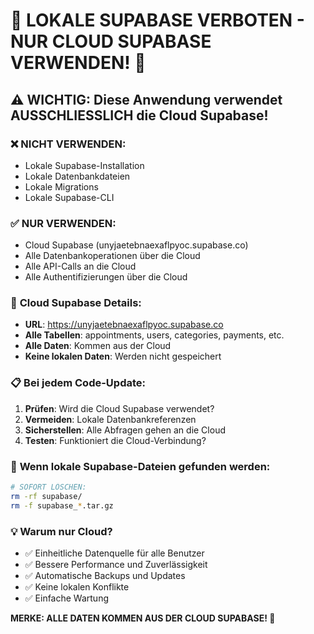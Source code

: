 # 🚫 LOKALE SUPABASE VERBOTEN - NUR CLOUD SUPABASE VERWENDEN! 🚫

## ⚠️ WICHTIG: Diese Anwendung verwendet AUSSCHLIESSLICH die Cloud Supabase!

### ❌ **NICHT VERWENDEN:**
- Lokale Supabase-Installation
- Lokale Datenbankdateien
- Lokale Migrations
- Lokale Supabase-CLI

### ✅ **NUR VERWENDEN:**
- Cloud Supabase (unyjaetebnaexaflpyoc.supabase.co)
- Alle Datenbankoperationen über die Cloud
- Alle API-Calls an die Cloud
- Alle Authentifizierungen über die Cloud

### 🔗 **Cloud Supabase Details:**
- **URL**: https://unyjaetebnaexaflpyoc.supabase.co
- **Alle Tabellen**: appointments, users, categories, payments, etc.
- **Alle Daten**: Kommen aus der Cloud
- **Keine lokalen Daten**: Werden nicht gespeichert

### 📋 **Bei jedem Code-Update:**
1. **Prüfen**: Wird die Cloud Supabase verwendet?
2. **Vermeiden**: Lokale Datenbankreferenzen
3. **Sicherstellen**: Alle Abfragen gehen an die Cloud
4. **Testen**: Funktioniert die Cloud-Verbindung?

### 🚨 **Wenn lokale Supabase-Dateien gefunden werden:**
```bash
# SOFORT LÖSCHEN:
rm -rf supabase/
rm -f supabase_*.tar.gz
```

### 💡 **Warum nur Cloud?**
- ✅ Einheitliche Datenquelle für alle Benutzer
- ✅ Bessere Performance und Zuverlässigkeit
- ✅ Automatische Backups und Updates
- ✅ Keine lokalen Konflikte
- ✅ Einfache Wartung

**MERKE: ALLE DATEN KOMMEN AUS DER CLOUD SUPABASE! 🎯**
